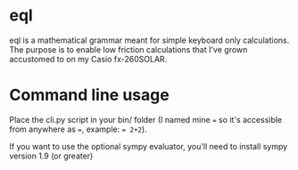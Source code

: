 eql
=======

eql is a mathematical grammar meant for simple keyboard only calculations. The purpose is to enable low friction calculations that I've grown accustomed to on my Casio fx-260SOLAR.

# Command line usage
Place the cli.py script in your bin/ folder (I named mine `=` so it's accessible from anywhere as `=`, example: `= 2+2`).

If you want to use the optional sympy evaluator, you'll need to install sympy version 1.9 (or greater)
